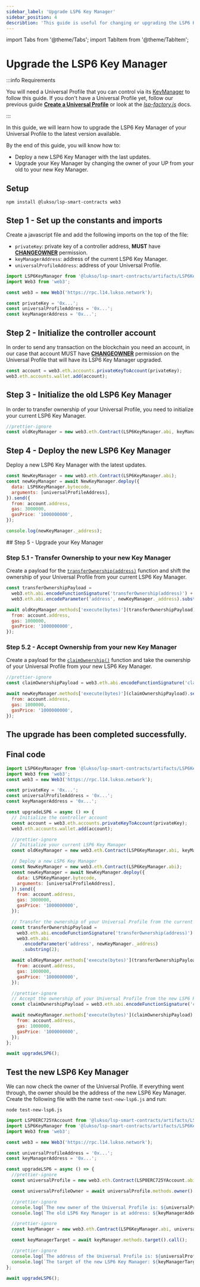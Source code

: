 ```yaml
---
sidebar_label: 'Upgrade LSP6 Key Manager'
sidebar_position: 4
describtion: 'This guide is useful for changing or upgrading the LSP6 Key Manager of a Universal Profile.'
---
```


import Tabs from '@theme/Tabs';
import TabItem from '@theme/TabItem';

# Upgrade the LSP6 Key Manager

:::info Requirements

You will need a Universal Profile that you can control via its [KeyManager](../../standards/universal-profile/lsp6-key-manager.md) to follow this guide.
If you don't have a Universal Profile yet, follow our previous guide [**Create a Universal Profile**](../universal-profile/create-profile.md) or look at the [_lsp-factory.js_](../../tools/lsp-factoryjs/deployment/universal-profile.md) docs.

:::

In this guide, we will learn how to upgrade the LSP6 Key Manager of your Universal Profile to the latest version available.

By the end of this guide, you will know how to:

- Deploy a new LSP6 Key Manager with the last updates.
- Upgrade your Key Manager by changing the owner of your UP from your old to your new Key Manager.

## Setup

```shell
npm install @lukso/lsp-smart-contracts web3
```

## Step 1 - Set up the constants and imports

Create a javascript file and add the following imports on the top of the file:

- `privateKey`: private key of a controller address, **MUST** have [**CHANGEOWNER**](../../standards/universal-profile/lsp6-key-manager.md#permissions) permission.
- `keyManagerAddress`: address of the current LSP6 Key Manager.
- `universalProfileAddress`: address of your Universal Profile.

```js
import LSP6KeyManager from '@lukso/lsp-smart-contracts/artifacts/LSP6KeyManager.json' assert { type: 'json' };
import Web3 from 'web3';

const web3 = new Web3('https://rpc.l14.lukso.network');

const privateKey = '0x...';
const universalProfileAddress = '0x...';
const keyManagerAddress = '0x...';
```

## Step 2 - Initialize the controller account

In order to send any transaction on the blockchain you need an account, in our case that account MUST have [**CHANGEOWNER**](../../standards/universal-profile/lsp6-key-manager.md#permissions) permission on the Universal Profile that will have its LSP6 Key Manager upgraded.

```js
const account = web3.eth.accounts.privateKeyToAccount(privateKey);
web3.eth.accounts.wallet.add(account);
```

## Step 3 - Initialize the old LSP6 Key Manager

In order to transfer ownership of your Universal Profile, you need to initialize your current LSP6 Key Manager.

```js
//prettier-ignore
const oldKeyManager = new web3.eth.Contract(LSP6KeyManager.abi, keyManagerAddress);
```

## Step 4 - Deploy the new LSP6 Key Manager

Deploy a new LSP6 Key Manager with the latest updates.

```js
const NewKeyManager = new web3.eth.Contract(LSP6KeyManager.abi);
const newKeyManager = await NewKeyManager.deploy({
  data: LSP6KeyManager.bytecode,
  arguments: [universalProfileAddress],
}).send({
  from: account.address,
  gas: 3000000,
  gasPrice: '1000000000',
});

console.log(newKeyManager._address);
```

## Step 5 - Upgrade your Key Manager

### Step 5.1 - Transfer Ownership to your new Key Manager

Create a payload for the [`transferOwnership(address)`](../../standards/smart-contracts/lsp14-ownable-2-step.md#transferownership) function and shift the ownership of your Universal Profile from your current LSP6 Key Manager.

```js
const transferOwnershipPayload =
  web3.eth.abi.encodeFunctionSignature('transferOwnership(address)') +
  web3.eth.abi.encodeParameter('address', newKeyManager._address).substring(2);

await oldKeyManager.methods['execute(bytes)'](transferOwnershipPayload).send({
  from: account.address,
  gas: 1000000,
  gasPrice: '1000000000',
});
```

### Step 5.2 - Accept Ownership from your new Key Manager

Create a payload for the [`claimOwnership()`](../../standards/smart-contracts/lsp14-ownable-2-step.md#acceptownership) function and take the ownership of your Universal Profile from your new LSP6 Key Manager.

```js
//prettier-ignore
const claimOwnershipPayload = web3.eth.abi.encodeFunctionSignature('claimOwnership()');

await newKeyManager.methods['execute(bytes)'](claimOwnershipPayload).send({
  from: account.address,
  gas: 1000000,
  gasPrice: '1000000000',
});
```

## The upgrade has been completed successfully.

## Final code

```javascript title="upgrade-lsp6.js"
import LSP6KeyManager from '@lukso/lsp-smart-contracts/artifacts/LSP6KeyManager.json' assert { type: 'json' };
import Web3 from 'web3';
const web3 = new Web3('https://rpc.l14.lukso.network');

const privateKey = '0x...';
const universalProfileAddress = '0x...';
const keyManagerAddress = '0x...';

const upgradeLSP6 = async () => {
  // Initialize the controller account
  const account = web3.eth.accounts.privateKeyToAccount(privateKey);
  web3.eth.accounts.wallet.add(account);

  //prettier-ignore
  // Initialize your current LSP6 Key Manager
  const oldKeyManager = new web3.eth.Contract(LSP6KeyManager.abi, keyManagerAddress);

  // Deploy a new LSP6 Key Manager
  const NewKeyManager = new web3.eth.Contract(LSP6KeyManager.abi);
  const newKeyManager = await NewKeyManager.deploy({
    data: LSP6KeyManager.bytecode,
    arguments: [universalProfileAddress],
  }).send({
    from: account.address,
    gas: 3000000,
    gasPrice: '1000000000',
  });

  // Transfer the ownership of your Universal Profile from the current LSP6 Key Manager to a new LSP6 Key Manager
  const transferOwnershipPayload =
    web3.eth.abi.encodeFunctionSignature('transferOwnership(address)') +
    web3.eth.abi
      .encodeParameter('address', newKeyManager._address)
      .substring(2);

  await oldKeyManager.methods['execute(bytes)'](transferOwnershipPayload).send({
    from: account.address,
    gas: 1000000,
    gasPrice: '1000000000',
  });

  //prettier-ignore
  // Accept the ownership of your Universal Profile from the new LSP6 Key Manager
  const claimOwnershipPayload = web3.eth.abi.encodeFunctionSignature('claimOwnership()');

  await newKeyManager.methods['execute(bytes)'](claimOwnershipPayload).send({
    from: account.address,
    gas: 1000000,
    gasPrice: '1000000000',
  });
};

await upgradeLSP6();
```

## Test the new LSP6 Key Manager

We can now check the owner of the Universal Profile. If everything went through, the owner should be the address of the new LSP6 Key Manager.
Create the following file with the name `test-new-lsp6.js` and run:

```shell
node test-new-lsp6.js
```

```javascript title="test-new-lsp6.js"
import LSP0ERC725YAccount from '@lukso/lsp-smart-contracts/artifacts/LSP0ERC725YAccount.json' assert { type: 'json' };
import LSP6KeyManager from '@lukso/lsp-smart-contracts/artifacts/LSP6KeyManager.json' assert { type: 'json' };
import Web3 from 'web3';

const web3 = new Web3('https://rpc.l14.lukso.network');

const universalProfileAddress = '0x...';
const keyManagerAddress = '0x...';

const upgradeLSP6 = async () => {
  //prettier-ignore
  const universalProfile = new web3.eth.Contract(LSP0ERC725YAccount.abi, universalProfileAddress,);

  const universalProfileOwner = await universalProfile.methods.owner().call();

  //prettier-ignore
  console.log(`The new owner of the Universal Profile is: ${universalProfileOwner}`);
  console.log(`The old LSP6 Key Manager is at address: ${keyManagerAdderss}`);

  //prettier-ignore
  const keyManager = new web3.eth.Contract(LSP6KeyManager.abi, universalProfileOwner,);

  const keyManagerTarget = await keyManager.methods.target().call();

  //prettier-ignore
  console.log(`The address of the Universal Profile is: ${universalProfile._address}`);
  console.log(`The target of the new LSP6 Key Manager: ${keyManagerTarget}`);
};

await upgradeLSP6();
```
